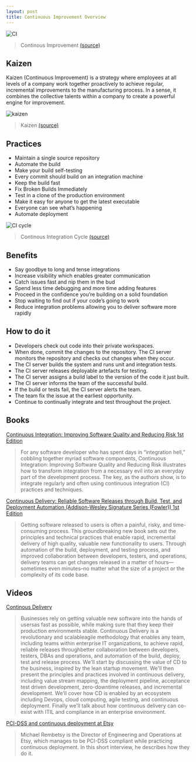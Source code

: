 ```yaml
---
layout: post
title: Continuous Improvement Overview
---
```


![CI](https://t1.ftcdn.net/jpg/00/86/02/76/500_F_86027652_ap6Gqn0D7yqUlqxsxqxK0mxtEngAWa2x.jpg)

> Continous Improvement [(source)](https://t1.ftcdn.net/jpg/00/86/02/76/500_F_86027652_ap6Gqn0D7yqUlqxsxqxK0mxtEngAWa2x.jpg)

## Kaizen
Kaizen (Continuous Improvement) is a strategy where employees at all levels of a company work together proactively to achieve regular, incremental improvements to the manufacturing process. In a sense, it combines the collective talents within a company to create a powerful engine for improvement.

![kaizen](https://www.vocoli.com/media/18328/kaizen-teian.png)

> Kaizen [(source)](https://www.vocoli.com/media/18328/kaizen-teian.png)

## Practices
- Maintain a single source repository
- Automate the build
- Make your build self-testing
- Every commit should build on an integration machine
- Keep the build fast
- Fix Broken Builds Immediately
- Test in a clone of the production environment
- Make it easy for anyone to get the latest executable
- Everyone can see what’s happening
- Automate deployment

![CI cycle](https://pbs.twimg.com/media/CcGRYS6UsAAccyU.jpg)

> Continous Integration Cycle [(source)](https://pbs.twimg.com/media/CcGRYS6UsAAccyU.jpg)

## Benefits
- Say goodbye to long and tense integrations
- Increase visibility which enables greater communication
- Catch issues fast and nip them in the bud
- Spend less time debugging and more time adding features
- Proceed in the confidence you’re building on a solid foundation
- Stop waiting to find out if your code’s going to work
- Reduce integration problems allowing you to deliver software more rapidly

## How to do it
- Developers check out code into their private workspaces.
- When done, commit the changes to the repository.
The CI server monitors the repository and checks out changes when they occur.
- The CI server builds the system and runs unit and integration tests.
- The CI server releases deployable artefacts for testing.
- The CI server assigns a build label to the version of the code it just built.
- The CI server informs the team of the successful build.
- If the build or tests fail, the CI server alerts the team.
- The team fix the issue at the earliest opportunity.
- Continue to continually integrate and test throughout the project.

## Books
[Continuous Integration: Improving Software Quality and Reducing Risk 1st Edition](http://www.amazon.com/gp/product/0321336380)

> For any software developer who has spent days in “integration hell,” cobbling together myriad software components, Continuous Integration: Improving Software Quality and Reducing Risk illustrates how to transform integration from a necessary evil into an everyday part of the development process. The key, as the authors show, is to integrate regularly and often using continuous integration (CI) practices and techniques.


[Continuous Delivery: Reliable Software Releases through Build, Test, and Deployment Automation (Addison-Wesley Signature Series (Fowler)) 1st Edition](http://www.amazon.com/gp/product/0321601912)

> Getting software released to users is often a painful, risky, and time-consuming process.
This groundbreaking new book sets out the principles and technical practices that enable
rapid, incremental delivery of high quality, valuable new functionality to users. Through
automation of the build, deployment, and testing process, and improved collaboration between
developers, testers, and operations, delivery teams can get changes released in a matter of hours—
sometimes even minutes–no matter what the size of a project or the complexity of its code base.

## Videos
[Continous Delivery](https://yow.eventer.com/events/1004/talks/1062)

> Businesses rely on getting valuable new software into the hands of usersas fast as possible, while making sure that they keep their production environments stable. Continuous Delivery is a revolutionary and scalableagile methodology that enables any team, including teams within enterprise IT organizations, to achieve rapid, reliable releases throughbetter collaboration between developers, testers, DBAs and operations, and automation of the build, deploy, test and release process. We'll start by discussing the value of CD to the business, inspired by the lean startup movement. We'll then present the principles and practices involved in continuous delivery, including value stream mapping, the deployment pipeline, acceptance test driven development, zero-downtime releases, and incremental development. We'll cover how CD is enabled by an ecosystem including Devops, cloud computing, agile testing, and continuous deployment. Finally we'll talk about how continuous delivery can co-exist with ITIL and compliance in an enterprise environment.

[PCI-DSS and continuous deployment at Etsy](https://www.thoughtworks.com/insights/blog/pci-dss-and-continuous-deployment-etsy)

>  Michael Rembetsy is the Director of Engineering and Operations at Etsy, which manages to be PCI-DSS compliant while practicing continuous deployment. In this short interview, he describes how they do it.
